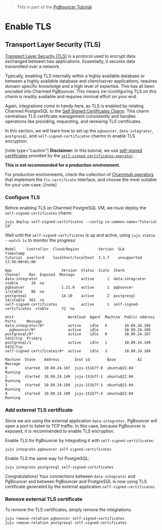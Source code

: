 >This is part of the [PgBouncer Tutorial](/t/12288)

# Enable TLS

## Transport Layer Security (TLS)

[Transport Layer Security (TLS)](https://en.wikipedia.org/wiki/Transport_Layer_Security) is a protocol used to encrypt data exchanged between two applications. Essentially, it secures data transmitted over a network.

Typically, enabling TLS internally within a highly available database or between a highly available database and client/server applications, requires domain-specific knowledge and a high level of expertise. This has all been encoded into Charmed PgBouncer. This means (re-)configuring TLS on this charm is readily available and requires minimal effort on your end.

Again, integrations come in handy here, as TLS is enabled by relating Charmed PostgreSQL to the [Self Signed Certificates Charm](https://charmhub.io/self-signed-certificates). This charm centralises TLS certificate management consistently and handles operations like providing, requesting, and renewing TLS certificates.

In this section, we will learn how to set up the `pgbouncer`, `data-integrator`, `postgresql`, and `self-signed-certificates` charms to enable TLS encryption.
 
[note type="caution"]
**Disclaimer:** In this tutorial, we use [self-signed certificates](https://en.wikipedia.org/wiki/Self-signed_certificate) provided by the [`self-signed-certificates-operator`](https://github.com/canonical/self-signed-certificates-operator).

**This is not recommended for a production environment.**

For production environments, check the collection of [Charmhub operators](https://charmhub.io/?q=tls-certificates) that implement the `tls-certificate` interface, and choose the most suitable for your use-case.
[/note]

### Configure TLS

Before enabling TLS on Charmed PostgreSQL VM, we must deploy the `self-signed-certificates` charm:
```shell
juju deploy self-signed-certificates --config ca-common-name="Tutorial CA"
```

Wait until the `self-signed-certificates` is up and active, using `juju status --watch 1s` to monitor the progress:
```shell
Model     Controller  Cloud/Region         Version  SLA          Timestamp
tutorial  overlord    localhost/localhost  3.1.7    unsupported  13:56:00+01:00

App                       Version  Status  Scale  Charm                     Channel    Rev  Exposed  Message     
data-integrator                    active      1  data-integrator           stable      19  no                                             
pgbouncer                 1.21.0   active      1  pgbouncer                 1/stable    88  no                                     
postgresql                14.10    active      2  postgresql                14/stable  363  no                                             
self-signed-certificates           active      1  self-signed-certificates  stable      72  no     
                                                                                                                               
Unit                         Workload  Agent  Machine  Public address  Ports     Message                                       
data-integrator/0*           active    idle   4        10.89.24.109                                                               
  pgbouncer/0*               active    idle            10.89.24.109                                                                        
postgresql/0*                active    idle   0        10.89.24.187    5432/tcp  Primary                                                   
postgresql/1                 active    idle   1        10.89.24.149    5432/tcp                                                 
self-signed-certificates/0*  active    idle   3        10.89.24.189                                                                        
                                                                                               
Machine  State    Address       Inst id        Base          AZ  Message                    
0        started  10.89.24.187  juju-151b7f-0  ubuntu@22.04      Running                            
1        started  10.89.24.149  juju-151b7f-1  ubuntu@22.04      Running                  
3        started  10.89.24.189  juju-151b7f-3  ubuntu@22.04      Running                  
4        started  10.89.24.109  juju-151b7f-4  ubuntu@22.04      Running                  
```

### Add external TLS certificate

Since we are using the external application `data-integrator`, PgBouncer will open a port to listen to TCP traffic. In this case, because PgBouncer is exposed, it is recommended to enable TLS encryption. 

Enable TLS for PgBouncer by integrating it with `self-signed-certificates`:
 ```shell
juju integrate pgbouncer self-signed-certificates
```

Enable TLS the same way for PostgreSQL:
```shell
juju integrate postgresql self-signed-certificates
```
Congratulations! Your connections between `data-integrator` and PgBouncer and between PgBouncer and PostgreSQL is now using TLS certificate generated by the external application `self-signed-certificates`.

### Remove external TLS certificate

To remove the TLS certificates, simply remove the integrations:
```shell
juju remove-relation pgbouncer self-signed-certificates
juju remove-relation postgresql self-signed-certificates
```